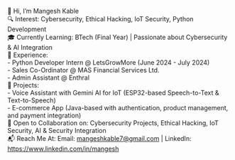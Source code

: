 👋 Hi, I’m Mangesh Kable<br>
🔍 Interest: Cybersecurity, Ethical Hacking, IoT Security, Python Development<br>
🎓 Currently Learning: BTech (Final Year) | Passionate about Cybersecurity & AI Integration<br>
💼 Experience:<br>
    - Python Developer Intern @ LetsGrowMore (June 2024 - July 2024)<br>
    - Sales Co-Ordinator @ MAS Financial Services Ltd.<br>
    - Admin Assistant @ Enthral<br>
🤖 Projects:<br>
    - Voice Assistant with Gemini AI for IoT (ESP32-based Speech-to-Text & Text-to-Speech)<br>
    - E-commerce App (Java-based with authentication, product management, and payment integration)<br>
🤝 Open to Collaboration on: Cybersecurity Projects, Ethical Hacking, IoT Security, AI & Security Integration<br>
📬 Reach Me At: Email: mangeshkable7@gmail.com | LinkedIn: https://www.linkedin.com/in/mangesh<br>





<!---
mangesh00/mangesh00 is a ✨ special ✨ repository because its `README.md` (this file) appears on your GitHub profile.
You can click the Preview link to take a look at your changes.
--->
